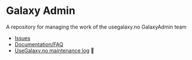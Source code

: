 # Galaxy Admin
A repository for managing the work of the usegalaxy.no GalaxyAdmin team

* [Issues](https://github.com/usegalaxy-no/galaxyadmin/issues)
* [Documentation/FAQ](https://github.com/usegalaxy-no/galaxyadmin/wiki/FAQ)
* [UseGalaxy.no maintenance log](https://docs.google.com/spreadsheets/d/18gfFYYuxfm572PcXfyz81BC4w3gyFhSij2OevTC2cWg)  :link:
